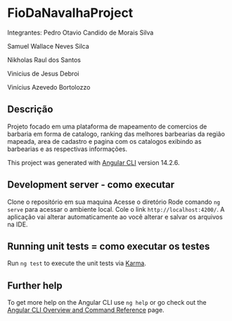 # FioDaNavalhaProject
Integrantes:
Pedro Otavio Candido de Morais Silva

Samuel Wallace Neves Silca 

Nikholas Raul dos Santos

Vinicius de Jesus Debroi

Vinícius Azevedo Bortolozzo

## Descrição

Projeto focado em uma plataforma de mapeamento de comercios de barbaria em forma de catalogo, ranking das melhores barbearias da região mapeada, area de cadastro e pagina com os catalogos exibindo as barbearias e as respectivas informações.

This project was generated with [Angular CLI](https://github.com/angular/angular-cli) version 14.2.6.

## Development server - como executar
Clone o repositório em sua maquina
Acesse o diretório
Rode comando `ng serve` para acessar o ambiente local. Cole o link `http://localhost:4200/`. A aplicação vai alterar automaticamente ao você alterar e salvar os arquivos na IDE.

## Running unit tests = como executar os testes

Run `ng test` to execute the unit tests via [Karma](https://karma-runner.github.io).

## Further help

To get more help on the Angular CLI use `ng help` or go check out the [Angular CLI Overview and Command Reference](https://angular.io/cli) page.
